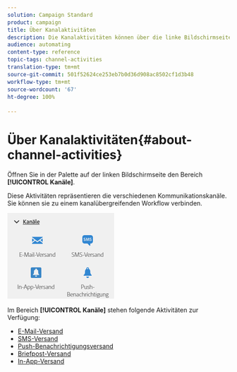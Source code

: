 ```yaml
---
solution: Campaign Standard
product: campaign
title: Über Kanalaktivitäten
description: Die Kanalaktivitäten können über die linke Bildschirmseite geöffnet werden.
audience: automating
content-type: reference
topic-tags: channel-activities
translation-type: tm+mt
source-git-commit: 501f52624ce253eb7b0d36d908ac8502cf1d3b48
workflow-type: tm+mt
source-wordcount: '67'
ht-degree: 100%

---
```



# Über Kanalaktivitäten{#about-channel-activities}

Öffnen Sie in der Palette auf der linken Bildschirmseite den Bereich **[!UICONTROL Kanäle]**.

Diese Aktivitäten repräsentieren die verschiedenen Kommunikationskanäle. Sie können sie zu einem kanalübergreifenden Workflow verbinden.

![](assets/wkf_channels_activities.png)

Im Bereich **[!UICONTROL Kanäle]** stehen folgende Aktivitäten zur Verfügung:

* [E-Mail-Versand](../../automating/using/email-delivery.md)
* [SMS-Versand](../../automating/using/sms-delivery.md)
* [Push-Benachrichtigungsversand](../../automating/using/push-notification-delivery.md)
* [Briefpost-Versand](../../automating/using/direct-mail-delivery.md)
* [In-App-Versand](../../automating/using/in-app-delivery.md)

